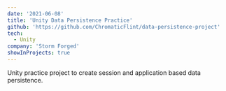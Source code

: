 ```yaml
---
date: '2021-06-08'
title: 'Unity Data Persistence Practice'
github: 'https://github.com/ChromaticFlint/data-persistence-project'
tech:
  - Unity
company: 'Storm Forged'
showInProjects: true
---
```


Unity practice project to create session and application based data persistence.
